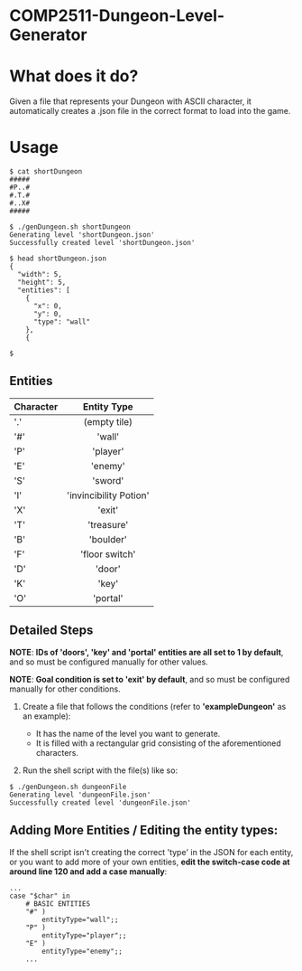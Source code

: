 # COMP2511-Dungeon-Level-Generator

# What does it do?

Given a file that represents your Dungeon with ASCII character, it automatically creates a .json file in the correct format to load into the game.

# Usage

```
$ cat shortDungeon
#####
#P..#
#.T.#
#..X#
#####

$ ./genDungeon.sh shortDungeon
Generating level 'shortDungeon.json'
Successfully created level 'shortDungeon.json'

$ head shortDungeon.json
{
  "width": 5,
  "height": 5,
  "entities": [
    {
      "x": 0,
      "y": 0,
      "type": "wall"
    },
    {
    
$
```

## Entities

| Character | Entity Type |
| --------- |:------------:|
|'.'| (empty tile)|
|'#'| 'wall'|
|'P'| 'player'|
|'E'| 'enemy'|
|'S'| 'sword'|
|'I'| 'invincibility Potion'|
|'X'| 'exit'|
|'T'| 'treasure'|
|'B'| 'boulder'|
|'F'| 'floor switch'|
|'D'| 'door'|
|'K'| 'key'|
|'O'| 'portal'|

## Detailed Steps

**NOTE**: **IDs of 'doors', 'key' and 'portal' entities are all set to 1 by default**, and so must be configured manually for other values.

**NOTE**: **Goal condition is set to 'exit' by default**, and so  must be configured manually for other conditions.

1. Create a file that follows the conditions (refer to **'exampleDungeon'** as an example):
   * It has the name of the level you want to generate. 
   * It is filled with a rectangular grid consisting of the aforementioned characters.

2. Run the shell script with the file(s) like so:
```
$ ./genDungeon.sh dungeonFile
Generating level 'dungeonFile.json'
Successfully created level 'dungeonFile.json'
```

## Adding More Entities / Editing the entity types:

If the shell script isn't creating the correct 'type' in the JSON for each entity, or you want to add more of your own entities, **edit the switch-case code at around line 120 and add a case manually**:

``` 
...
case "$char" in
    # BASIC ENTITIES
    "#" )
        entityType="wall";;
    "P" )
        entityType="player";;
    "E" )
        entityType="enemy";;
    ...
```
